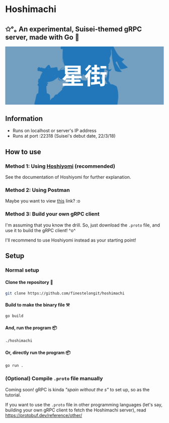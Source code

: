 # Hoshimachi

## ✩°｡ An experimental, Suisei-themed gRPC server, made with Go 💙

![Hoshimachi Suisei](/docs/hoshimachi-cover.png)

## Information
- Runs on localhost or server's IP address
- Runs at port :22318 (Suisei's debut date, 22/3/18)

## How to use
### Method 1: Using <a href="https://github.com/finestelongit/hoshiyomi">Hoshiyomi</a> (recommended)
See the documentation of Hoshiyomi for further explanation.

### Method 2: Using Postman
Maybe you want to view <a href="https://learning.postman.com/docs/sending-requests/grpc/grpc-client-overview/">this</a> link? :o

### Method 3: Build your own gRPC client
I'm assuming that you know the drill. So, just download the `.proto` file, and use it to build the gRPC client! ^o^

I'll recommend to use Hoshiyomi instead as your starting point!

## Setup 

### Normal setup

#### Clone the repository 📃
```bash
git clone https://github.com/finestelongit/hoshimachi
```

#### Build to make the binary file ⚒️
```bash
go build
```

#### And, run the program 📦
```bash
./hoshimachi
```

#### Or, directly run the program 📦
```bash
go run .
```

### (Optional) Compile `.proto` file manually

Coming soon! gRPC is kinda *"spain without the s"* to set up, so as the tutorial.

If you want to use the `.proto` file in other programming languages (let's say, building your own gRPC client to fetch the Hoshimachi server), read https://protobuf.dev/reference/other/




